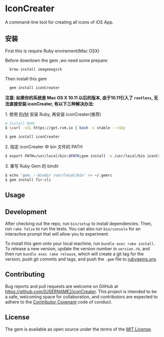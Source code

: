 # IconCreater

A command-line tool for creating all icons  of iOS App.


## 安装

First this is require Ruby envirement(Mac OSX)

Before downlown the gem ,wo need some prepare:

```sh
  brew install imagemagick
```
Then install this gem
```ruby
  gem install iconCreater
```
**注意: 如果你的系统是 Mac OS X 10.11 以后的版本, 由于10.11引入了 `rootless`, 无法直接安装 iconCreater, 有以下三种解决办法:**

1\. 使用 [RVM](https://rvm.io/) 安装 Ruby, 再安装 iconCreater(推荐)

```sh
# Install RVM:
$ \curl -sSL https://get.rvm.io | bash -s stable --ruby

$ gem install iconCreater
```

2\. 指定 iconCreater 中 bin 文件的 PATH

```sh
$ export PATH=/usr/local/bin:$PATH;gem install -n /usr/local/bin iconCreater
```

3\. 重写 Ruby Gem 的 bindir

```sh
$ echo 'gem: --bindir /usr/local/bin' >> ~/.gemrc
$ gem install fir-cli
```

## Usage



## Development

After checking out the repo, run `bin/setup` to install dependencies. Then, run `rake false` to run the tests. You can also run `bin/console` for an interactive prompt that will allow you to experiment.

To install this gem onto your local machine, run `bundle exec rake install`. To release a new version, update the version number in `version.rb`, and then run `bundle exec rake release`, which will create a git tag for the version, push git commits and tags, and push the `.gem` file to [rubygems.org](https://rubygems.org).

## Contributing

Bug reports and pull requests are welcome on GitHub at https://github.com/[USERNAME]/iconCreater. This project is intended to be a safe, welcoming space for collaboration, and contributors are expected to adhere to the [Contributor Covenant](contributor-covenant.org) code of conduct.


## License

The gem is available as open source under the terms of the [MIT License](http://opensource.org/licenses/MIT).

